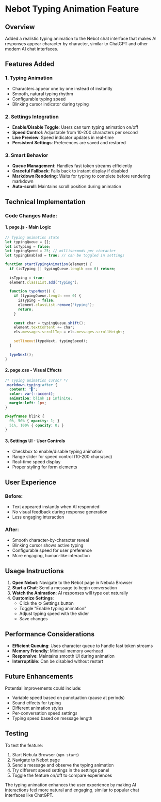 # Nebot Typing Animation Feature

## Overview
Added a realistic typing animation to the Nebot chat interface that makes AI responses appear character by character, similar to ChatGPT and other modern AI chat interfaces.

## Features Added

### 1. **Typing Animation**
- Characters appear one by one instead of instantly
- Smooth, natural typing rhythm
- Configurable typing speed
- Blinking cursor indicator during typing

### 2. **Settings Integration**
- **Enable/Disable Toggle**: Users can turn typing animation on/off
- **Speed Control**: Adjustable from 10-200 characters per second
- **Live Preview**: Speed indicator updates in real-time
- **Persistent Settings**: Preferences are saved and restored

### 3. **Smart Behavior**
- **Queue Management**: Handles fast token streams efficiently
- **Graceful Fallback**: Falls back to instant display if disabled
- **Markdown Rendering**: Waits for typing to complete before rendering markdown
- **Auto-scroll**: Maintains scroll position during animation

## Technical Implementation

### Code Changes Made:

#### 1. **page.js** - Main Logic
```javascript
// Typing animation state
let typingQueue = [];
let isTyping = false;
let typingSpeed = 25; // milliseconds per character
let typingEnabled = true; // can be toggled in settings

function startTypingAnimation(element) {
  if (isTyping || typingQueue.length === 0) return;
  
  isTyping = true;
  element.classList.add('typing');
  
  function typeNext() {
    if (typingQueue.length === 0) {
      isTyping = false;
      element.classList.remove('typing');
      return;
    }
    
    const char = typingQueue.shift();
    element.textContent += char;
    els.messages.scrollTop = els.messages.scrollHeight;
    
    setTimeout(typeNext, typingSpeed);
  }
  
  typeNext();
}
```

#### 2. **page.css** - Visual Effects
```css
/* Typing animation cursor */
.markdown.typing:after {
  content: "▋";
  color: var(--accent);
  animation: blink 1s infinite;
  margin-left: 1px;
}

@keyframes blink {
  0%, 50% { opacity: 1; }
  51%, 100% { opacity: 0; }
}
```

#### 3. **Settings UI** - User Controls
- Checkbox to enable/disable typing animation
- Range slider for speed control (10-200 chars/sec)
- Real-time speed display
- Proper styling for form elements

## User Experience

### Before:
- Text appeared instantly when AI responded
- No visual feedback during response generation
- Less engaging interaction

### After:
- Smooth character-by-character reveal
- Blinking cursor shows active typing
- Configurable speed for user preference
- More engaging, human-like interaction

## Usage Instructions

1. **Open Nebot**: Navigate to the Nebot page in Nebula Browser
2. **Start a Chat**: Send a message to begin conversation
3. **Watch the Animation**: AI responses will type out naturally
4. **Customize Settings**: 
   - Click the ⚙ Settings button
   - Toggle "Enable typing animation"
   - Adjust typing speed with the slider
   - Save changes

## Performance Considerations

- **Efficient Queuing**: Uses character queue to handle fast token streams
- **Memory Friendly**: Minimal memory overhead
- **Responsive**: Maintains smooth UI during animation
- **Interruptible**: Can be disabled without restart

## Future Enhancements

Potential improvements could include:
- Variable speed based on punctuation (pause at periods)
- Sound effects for typing
- Different animation styles
- Per-conversation speed settings
- Typing speed based on message length

## Testing

To test the feature:
1. Start Nebula Browser (`npm start`)
2. Navigate to Nebot page
3. Send a message and observe the typing animation
4. Try different speed settings in the settings panel
5. Toggle the feature on/off to compare experiences

The typing animation enhances the user experience by making AI interactions feel more natural and engaging, similar to popular chat interfaces like ChatGPT.
